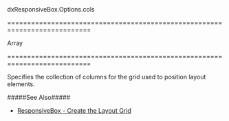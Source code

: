 <!--id-->dxResponsiveBox.Options.cols<!--/id-->
===========================================================================
<!--type-->Array<Object><!--/type-->
===========================================================================

<!--shortDescription-->
Specifies the collection of columns for the grid used to position layout elements.
<!--/shortDescription-->

<!--fullDescription-->
#####See Also#####
- [ResponsiveBox - Create the Layout Grid](/Documentation/Guide/Widgets/ResponsiveBox/Create_the_Layout_Grid/)
<!--/fullDescription-->